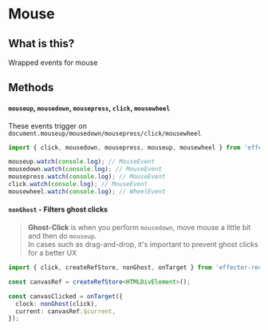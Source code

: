 # Mouse

## What is this?

Wrapped events for mouse

## Methods

#### `mouseup`, `mousedown`, `mousepress`, `click`, `mousewheel`

These events trigger on `document.mouseup/mousedown/mousepress/click/mousewheel`

```ts
import { click, mousedown, mousepress, mouseup, mousewheel } from 'effector-receptor';

mouseup.watch(console.log); // MouseEvent
mousedown.watch(console.log); // MouseEvent
mousepress.watch(console.log); // MouseEvent
click.watch(console.log); // MouseEvent
mousewheel.watch(console.log); // WheelEvent
```

#### `nonGhost` - Filters ghost clicks

> **Ghost-Click** is when you perform `mousedown`, move mouse a little bit and then do `mouseup`.  
> In cases such as drag-and-drop, it's important to prevent ghost clicks for a better UX

```ts
import { click, createRefStore, nonGhost, onTarget } from 'effector-receptor';

const canvasRef = createRefStore<HTMLDivElement>();

const canvasClicked = onTarget({
  clock: nonGhost(click),
  current: canvasRef.$current,
});
```
